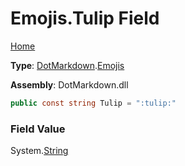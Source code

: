 # Emojis\.Tulip Field

[Home](../../../README.md)

**Type**: [DotMarkdown](../../README.md)\.[Emojis](../README.md)

**Assembly**: DotMarkdown\.dll

```csharp
public const string Tulip = ":tulip:"
```

### Field Value

System\.[String](https://docs.microsoft.com/en-us/dotnet/api/system.string)